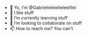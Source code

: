 - 👋 Yo, I’m @Gabrielieleielieleie1iel
- 👀 I like stuff
- 🌱 I’m currently learning stuff
- 💞️ I’m looking to collaborate on stuff
- 📫 How to reach me? You can't

<!---
Gabrielieleielieleie1iel/Gabrielieleielieleie1iel is a ✨ special ✨ repository because its `README.md` (this file) appears on your GitHub profile.
You can click the Preview link to take a look at your changes.
--->

